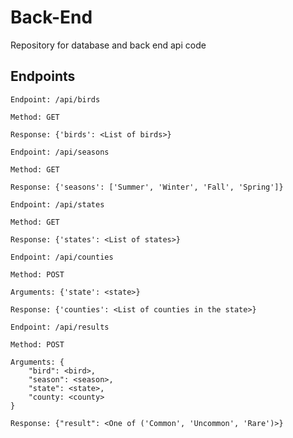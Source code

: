 # Back-End
Repository for database and back end api code

## Endpoints
```
Endpoint: /api/birds

Method: GET

Response: {'birds': <List of birds>}
```


```
Endpoint: /api/seasons

Method: GET

Response: {'seasons': ['Summer', 'Winter', 'Fall', 'Spring']}
```

```
Endpoint: /api/states

Method: GET

Response: {'states': <List of states>}
```

```
Endpoint: /api/counties

Method: POST

Arguments: {'state': <state>}

Response: {'counties': <List of counties in the state>}
```

```
Endpoint: /api/results

Method: POST

Arguments: {
    "bird": <bird>,
    "season": <season>,
    "state": <state>,
    "county: <county>
}

Response: {"result": <One of ('Common', 'Uncommon', 'Rare')>}
```
